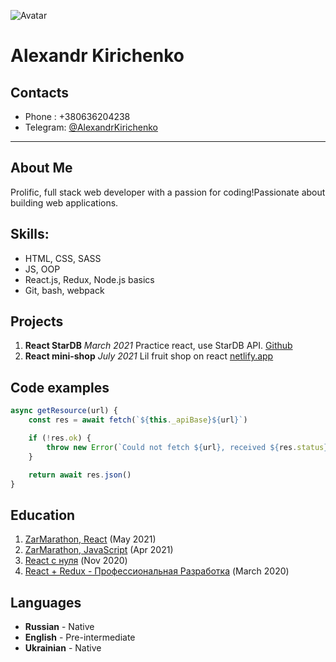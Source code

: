 ![Avatar](https://avatars.githubusercontent.com/u/52669128?s=150)
# Alexandr Kirichenko

## Contacts

- Phone : +380636204238
- Telegram: [@AlexandrKirichenko](https://t.me/AlexandrKirichenko)

___

## About Me

Prolific, full stack web developer with a passion for coding!Passionate about building  web applications.

## Skills:

+ HTML, CSS, SASS
+ JS, OOP
+ React.js, Redux, Node.js basics
+ Git, bash, webpack

## Projects
1. **React StarDB**
*March 2021*
Practice react, use StarDB API.
[Github](https://github.com/AlexandrKirichenko/StarDBapp)
2. **React mini-shop**
*July 2021*
Lil fruit shop on react
[netlify.app](https://stoic-feynman-e0be24.netlify.app/)


## Code examples

```javascript
async getResource(url) {
    const res = await fetch(`${this._apiBase}${url}`)

    if (!res.ok) {
        throw new Error(`Could not fetch ${url}, received ${res.status}`)
    }

    return await res.json()
}
```
## Education
1. [ZarMarathon, React](https://www.zarmarathon.com/) (May 2021)
2. [ZarMarathon, JavaScript](https://www.zarmarathon.com/) (Apr 2021)
3. [React с нуля](https://www.udemy.com/course/react-from-scratch/) (Nov 2020)
5. [React + Redux - Профессиональная Разработка](https://www.udemy.com/course/pro-react-redux/) (March 2020)

## Languages

+ **Russian** - Native
+ **English** - Pre-intermediate
+ **Ukrainian** - Native
